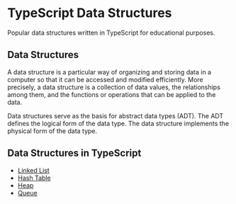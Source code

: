 #  TypeScript Data Structures
Popular data structures written in TypeScript for educational purposes.

## Data Structures

A data structure is a particular way of organizing and storing data in a computer so that it can
be accessed and modified efficiently. More precisely, a data structure is a collection of data
values, the relationships among them, and the functions or operations that can be applied to
the data.

Data structures serve as the basis for abstract data types (ADT). The ADT defines the logical form of the data type. The data structure implements the physical form of the data type.


## Data Structures in TypeScript

* [Linked List](src/linked_list)
* [Hash Table](src/hash_table)
* [Heap](src/heap)
* [Queue](src/queue)
